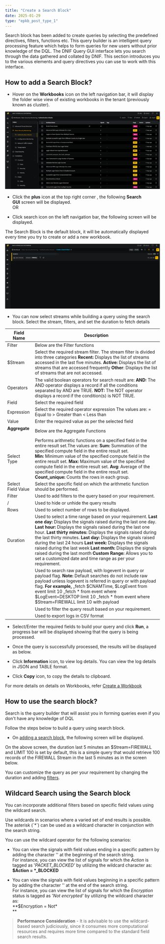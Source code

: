 ```yaml
---
title: "Create a Search Block"
date: 2025-01-29
type: "epkb_post_type_1"
---
```


  
Search block has been added to create queries by selecting the predefined directives, filters, functions etc. This query builder is an intelligent query processing feature which helps to form queries for new users without prior knowledge of the DQL. The DNIF Query GUI interface lets you search through the data gathered and collated by DNIF. This section introduces you to the various elements and query directives you can use to work with this interface.

## **How to add a Search Block?**

- Hover on the **Workbooks** icon on the left navigation bar, it will display the folder wise view of existing workbooks in the tenant (previously known as cluster).

![image 1-Dec-04-2023-07-01-40-9544-AM](./Images/Images%20create%20a%20search%20block/create%20a%20search%20block-1.png)

- Click the **plus** icon at the top right corner , the following **Search GUI** screen will be displayed.  
    OR

- Click search icon on the left navigation bar, the following screen will be displayed.

The Search Block is the default block, it will be automatically displayed every time you try to create or add a new workbook.

![image 2-Dec-04-2023-07-02-08-9806-AM](./Images/Images%20create%20a%20search%20block/create%20a%20search%20block-2.png)

- You can now select streams while building a query using the search block. Select the stream, filters, and set the duration to fetch details

| **Field Name** | **Description** |
| --- | --- |
| Filter | Below are the Filter functions |
| $Stream | Select the required stream filter. The stream filter is divided into three categories   **Recent:** Displays the list of streams accessed in the last five minutes.   **Active:** Displays the list of streams that are accessed frequently   **Other**: Displays the list of streams that are not accessed. |
| Operators | The valid boolean operators for search result are:   **AND:** The AND operator displays a record if all the conditions separated by AND are TRUE.   **NOT:** The NOT operator displays a record if the condition(s) is NOT TRUE. |
| Field | Select the required field |
| Expression | Select the required operator expression   The values are:   \= Equal to   \> Greater than   < Less than |
| Value | Enter the required value as per the selected field |
| **Aggregate** <!-- ![image 3-Dec-04-2023-07-02-41-0915-AM](images/image%203-Dec-04-2023-07-02-41-0915-AM.jpg) -->   | Below are the Aggregate Functions |
| Select Type | Performs arithmetic functions on a specified field in the entire result set.The values are:   **Sum:** Summation of the specified compute field in the entire result set.   **Min:** Minimum value of the specified compute field in the entire result set.   **Max:** Maximum value of the specified compute field in the entire result set.   **Avg:** Average of the specified compute field in the entire result set.   **Count\_unique:** Counts the rows in each group. |
| Select Field Value | Select the specific field on which the arithmetic function should be performed. |
| Filter <!-- ![image 4-Dec-04-2023-07-04-20-7232-AM](images/image%204-Dec-04-2023-07-04-20-7232-AM.jpg) -->   | Used to add filters to the query based on your requirement. |
| <!-- ![image 5-Dec-04-2023-07-04-54-2189-AM](images/image%205-Dec-04-2023-07-04-54-2189-AM.jpg) -->/ <!-- ![image 6-Dec-04-2023-07-05-03-9873-AM](images/image%206-Dec-04-2023-07-05-03-9873-AM.jpg) -->  | Used to hide or unhide the query results |
| Rows | Used to select number of rows to be displayed. |
| Duration | Used to select a time range based on your requirement.   **Last one day:** Displays the signals raised during the last one day.   **Last hour:** Displays the signals raised during the last one hour.   **Last thirty minutes:** Displays the signals raised during the last thirty minutes.   **Last day:** Displays the signals raised during the last 24 hours   **Last week:** Displays the signals raised during the last week   **Last month:** Displays the signals raised during the last month   **Custom Range:** Allows you to set a customized date and time range as per your requirement. |
| <!-- ![image 7-Dec-04-2023-07-05-21-5225-AM](images/image%207-Dec-04-2023-07-05-21-5225-AM.jpg) -->  | Used to search raw payload, with logevent in query or payload flag.   **Note:** Default searches do not include raw payload unless logevent is referred in query or with payload flag.   **For example,**   \_fetch $CNAMTime, $LogEvent from event limit 10   \_fetch \* from event where $LogEvent=DESKTOP limit 10   \_fetch \* from event where $Stream=FIREWALL limit 10 with payload |
| <!-- ![image 8-4](images/image%208-4.jpg) --> | Used to filter the query result based on your requirement. |
| <!-- ![image 9-3](images/image%209-3.jpg) --> | Used to export logs in CSV format |

- Select/Enter the required fields to build your query and click **Run**, a progress bar will be displayed showing that the query is being processed.

<!-- ![image 10-2](images/image2010-2.jpg) -->

- Once the query is successfully processed, the results will be displayed as below.

<!-- ![image 11-1](images/image2011-1.jpg) -->

- Click **Information** icon, to view log details. You can view the log details in JSON and TABLE format.

<!-- ![image 12-3](images/image2012-3.jpg) -->

- Click **Copy** icon, to copy the details to clipboard.

For more details on details on Workbooks, refer [Create a Workbook](https://dnif.it/kb/hunting-with-workbooks/getting-started-hunting-with-workbooks/how-to-create-a-workbook-2/)

##  **How to use the search block?**

Search is the query builder that will assist you in forming queries even if you don't have any knowledge of DQL

Follow the steps below to build a query using search block.

- On [adding a search block](https://dnif.it/kb/hunting-with-workbooks/getting-started-hunting-with-workbooks/create-a-search-block-2/), the following screen will be displayed.  
      
<!-- ![](images/image-png-Feb-15-2023-08-54-28-0697-AM.png) -->

On the above screen, the duration last 5 minutes an $Stream=FIREWALL and LIMIT 100 is set by default, this is a simple query that would retrieve 100 records of the FIREWALL Stream in the last 5 minutes as in the screen below.

<!-- ![](images/image-png-Feb-15-2023-09-01-14-0057-AM.png) -->

  
You can customize the query as per your requirement by changing the duration and adding [filters](https://www.dnif.it/en/kb/create-a-search-block#filters).

## **Wildcard Search using the Search block**

You can incorporate additional filters based on specific field values using the wildcard search.

Use wildcards in scenarios where a varied set of end results is possible. The asterisk (\`\*\`) can be used as a wildcard character in conjunction with the search string. 

You can use the wildcard operator for the following scenarios:

- You can view the signals with field values ending in a specific pattern by adding the character '\' at the beginning of the search string.  
    For instance, you can view the list of signals for which the _Action_ is tagged as '_PACKET\_BLOCKED'_ by utilizing the wildcard character as:  
    **$Action = \*\_BLOCKED**  
      
<!-- ![Prepend_asterisk](images/Prepend_asterisk.png) -->
      
    

- You can view the signals with field values beginning in a specific pattern by adding the character '\' at the end of the search string.  
    For instance, you can view the list of signals for which the _Encryption_ status is tagged as '_Not encrypted'_ by utilizing the wildcard character as:  
    **$Encryption = Not\*  
    **

<!-- ![](images/Append_asterisk.webp) -->

> **Performance Consideration** - It is advisable to use the wildcard-based search judiciously, since it consumes more computational resources and requires more time compared to the standard field search results.
